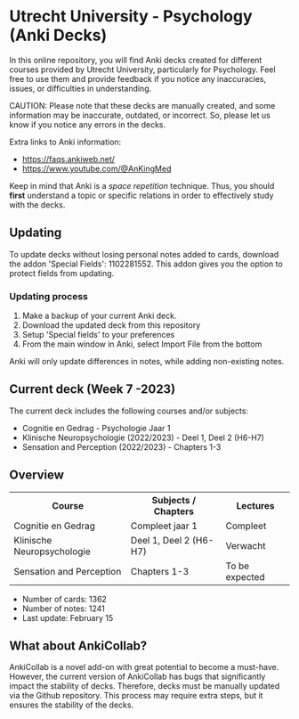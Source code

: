 
  

# Utrecht University - Psychology (Anki Decks)
In this online repository, you will find Anki decks created for different courses provided by Utrecht University, particularly for Psychology. Feel free to use them and provide feedback if you notice any inaccuracies, issues, or difficulties in understanding.

CAUTION:
Please note that these decks are manually created, and some information may be inaccurate, outdated, or incorrect. So, please let us know if you notice any errors in the decks.

Extra links to Anki information:
- https://faqs.ankiweb.net/
- https://www.youtube.com/@AnKingMed

Keep in mind that Anki is a _space repetition_ technique. Thus, you should **first** understand a topic or specific relations in order to effectively study with the decks.

<h2> Updating </h2>

<body>
To update decks without losing personal notes added to cards, download the addon 'Special Fields': 1102281552. This addon gives you the option to protect fields from updating.
</body>

<h3> Updating process </h3>
<body>
<ol>
<li>Make a backup of your current Anki deck.</li>
<li>Download the updated deck from this repository</li>
<li>Setup 'Special fields' to your preferences</li>
<li>From the main window in Anki, select Import File from the bottom</li>
</ol>

Anki will only update differences in notes, while adding non-existing notes.
</body>

<h2> Current deck (Week 7 -2023)</h2>
<body>
The current deck includes the following courses and/or subjects:
<ul>
<li>Cognitie en Gedrag - Psychologie Jaar 1</li>
<li>Klinische Neuropsychologie (2022/2023) - Deel 1, Deel 2 (H6-H7) </li>
<li>Sensation and Perception (2022/2023) - Chapters 1-3 </li>
</ul>
  <h2> Overview </h2>
    <table>
      <tr>
        <th>Course</th>
        <th>Subjects / Chapters</th>
        <th>Lectures</th>
      </tr>
      <tr>
        <td>Cognitie en Gedrag</td>
        <td> Compleet jaar 1 </td>
        <td> Compleet </td>
      </tr>
      <tr>
        <td>Klinische Neuropsychologie </td>
        <td>Deel 1, Deel 2 (H6-H7)</td>
        <td> Verwacht </td>
      </tr>
      <tr>
        <td>Sensation and Perception</td>
        <td>Chapters 1-3</td>
        <td> To be expected </td>
      </tr>
  </table>
     
<ul>
<li>Number of cards: 1362</li>
<li>Number of notes: 1241</li>
<li>Last update: February 15</li>
</ul>

<h2> What about AnkiCollab?</h2>
<body>
AnkiCollab is a novel add-on with great potential to become a must-have. However, the current version of AnkiCollab has bugs that significantly impact the stability of decks. Therefore, decks must be manually updated via the Github repository. This process may require extra steps, but it ensures the stability of the decks.
</body>
  </html>
    
